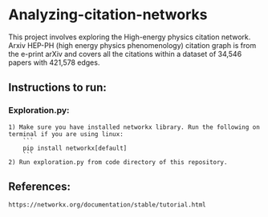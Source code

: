 # Analyzing-citation-networks
This project involves exploring the High-energy physics citation network. Arxiv HEP-PH (high energy physics phenomenology) citation graph is from the e-print arXiv and covers all the citations within a dataset of 34,546 papers with 421,578 edges.

## Instructions to run:

### Exploration.py:
    1) Make sure you have installed networkx library. Run the following on terminal if you are using linux:
        ```
        pip install networkx[default]
        ```
    2) Run exploration.py from code directory of this repository.

## References:

    https://networkx.org/documentation/stable/tutorial.html